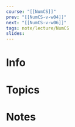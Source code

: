 ```yaml
---
course: "[[NumCS]]"
prev: "[[NumCS-v-w04]]"
next: "[[NumCS-v-w06]]"
tags: note/lecture/NumCS
slides:
---
```



# Info


# Topics


# Notes